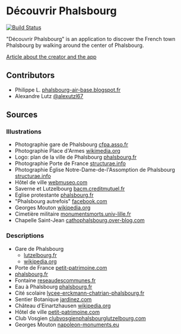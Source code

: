 # Découvrir Phalsbourg
[![Build Status](https://travis-ci.org/cedced19/decouvrir-phalsbourg.svg?branch=master)](https://travis-ci.org/cedced19/decouvrir-phalsbourg)

"Découvrir Phalsbourg" is an application to discover the French town Phalsbourg by walking around the center of Phalsbourg.

[Article about the creator and the app](http://www.republicain-lorrain.fr/edition-de-sarrebourg-chateau-salins/2017/08/02/cedric-jung-fait-decouvrir-la-place-d-armes-de-phalsbourg-au-monde-avec-son-appli)

## Contributors

* Philippe L. [phalsbourg-air-base.blogspot.fr](http://phalsbourg-air-base.blogspot.fr/)
* Alexandre Lutz [@alexutzl67](https://www.instagram.com/alexutzl67/)

## Sources

### Illustrations

* Photographie gare de Phalsbourg [cfpa.asso.fr](http://www.cfpa.asso.fr/Previsu_GARE.html?IDGare=7413&Order=&combo_Carte=TOUT&combo_Gare=P&combo_Compagnie=Alsace-Lorraine&combo_Departement=TOUT&combo_Image=OUI&Txt_Recherche=&chk_Contenant=)
* Photographie Place d'Armes [wikimedia.org](https://commons.wikimedia.org/wiki/File:Phalsbourg_IMG_3532.JPG)
* Logo: plan de la ville de Phalsbourg [phalsbourg.fr](http://www.phalsbourg.fr/Le_Tourisme/L_Histoire)
* Photographie Porte de France [structurae.info](https://structurae.info/ouvrages/porte-de-france-1680-phalsbourg)
* Photographie Église Notre-Dame-de-l'Assomption de Phalsbourg [structurae.info](https://structurae.info/ouvrages/eglise-notre-dame-de-l-assomption-de-phalsbourg)
* Hôtel de ville [webmuseo.com](http://webmuseo.com/ws/musee-phalsbourg/app/report/index.html1)
* Saverne et Lutzelbourg [bacm.creditmutuel.fr](http://www.bacm.creditmutuel.fr/fr/maugendre.html)
* Eglise protestante [phalsbourg.fr](https://www.phalsbourg.fr/dynamic/pdf/phg_infos_octobre_2017.pdf)
* "Phalsbourg autrefois" [facebook.com](https://www.facebook.com/phalsbourgautrefois/)
* Georges Mouton [wikipedia.org](https://fr.wikipedia.org/wiki/Georges_Mouton)
* Cimetière militaire [monumentsmorts.univ-lille.fr](https://monumentsmorts.univ-lille.fr/monument/39109/phalsbourg-cimetieremilitaire/)
* Chapelle Saint-Jean [cathophalsbourg.over-blog.com](http://cathophalsbourg.over-blog.com/article-la-chapelle-st-jean-baptiste-de-phalsbourg-107257333.html)

### Descriptions

* Gare de Phalsbourg
  *  [lutzelbourg.fr](http://www.lutzelbourg.fr/village/historique-de-lutzelbourg-1.php)
  *  [wikipedia.org](https://fr.wikipedia.org/wiki/Ligne_de_Lutzelbourg_%C3%A0_Drulingen)
* Porte de France [petit-patrimoine.com](http://www.petit-patrimoine.com/fiche-petit-patrimoine.php?id_pp=57540_1)
* [phalsbourg.fr](http://www.phalsbourg.fr/Le_tourisme/Le_Patrimoine)
* Fontaine [reseaudescommunes.fr](http://cdn2_3.reseaudescommunes.fr:8880/cities/419/documents/gpna6s5qdet2zb.pdf)
* Eau à Phalsbourg [phalsbourg.fr](http://www.phalsbourg.fr/La_ville/L_eau__l_assainissement)
* Cité scolaire [lycee-erckmann-chatrian-phalsbourg.fr](http://lycee-erckmann-chatrian-phalsbourg.fr/index.php/infos-diverses/un-peu-d-histoire)
* Sentier Botanique [jardinez.com](http://www.jardinez.com/Parcs-Sentier-Botanique-du-Brunnenthal_Phalsbourg_Moselle_Grand-Est-France_fr_805.html)
* Château d’Einartzhausen [wikipedia.org](https://fr.wikipedia.org/wiki/Ch%C3%A2teau_d%27Einartzhausen)
* Hôtel de ville [petit-patrimoine.com](http://www.petit-patrimoine.com/fiche-petit-patrimoine.php?id_pp=57540_11)
* Club Vosgien [clubvosgienphalsbourglutzelbourg.com](http://www.clubvosgienphalsbourglutzelbourg.com)
* Georges Mouton [napoleon-monuments.eu](http://napoleon-monuments.eu/Napoleon1er/Mouton.htm)

